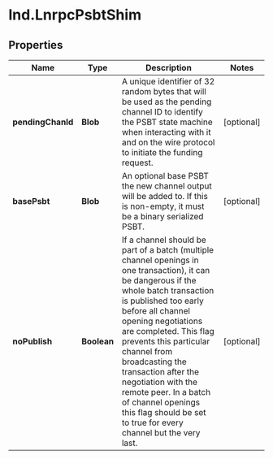 # lnd.LnrpcPsbtShim

## Properties

Name | Type | Description | Notes
------------ | ------------- | ------------- | -------------
**pendingChanId** | **Blob** | A unique identifier of 32 random bytes that will be used as the pending channel ID to identify the PSBT state machine when interacting with it and on the wire protocol to initiate the funding request. | [optional] 
**basePsbt** | **Blob** | An optional base PSBT the new channel output will be added to. If this is non-empty, it must be a binary serialized PSBT. | [optional] 
**noPublish** | **Boolean** | If a channel should be part of a batch (multiple channel openings in one transaction), it can be dangerous if the whole batch transaction is published too early before all channel opening negotiations are completed. This flag prevents this particular channel from broadcasting the transaction after the negotiation with the remote peer. In a batch of channel openings this flag should be set to true for every channel but the very last. | [optional] 



